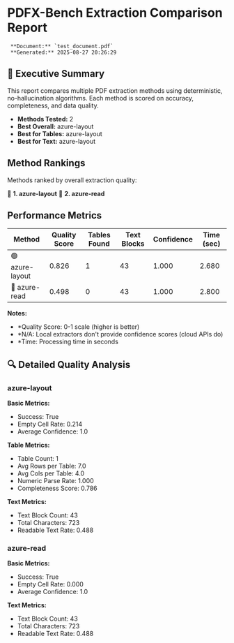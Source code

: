 # PDFX-Bench Extraction Comparison Report

     **Document:** `test_document.pdf`
     **Generated:** 2025-08-27 20:26:29

## 🎯 Executive Summary

This report compares multiple PDF extraction methods using deterministic, no-hallucination algorithms. Each method is scored on accuracy, completeness, and data quality.

- **Methods Tested:** 2
- **Best Overall:** azure-layout
- **Best for Tables:** azure-layout
- **Best for Text:** azure-layout

##  Method Rankings

Methods ranked by overall extraction quality:

🥇 **1. azure-layout**
🥈 **2. azure-read**

##  Performance Metrics

| Method | Quality Score | Tables Found | Text Blocks | Confidence | Time (sec) |
|--------|---------------|--------------|-------------|------------|------------|
| 🟢 azure-layout | 0.826 | 1 | 43 | 1.000 | 2.680 |
| 🔴 azure-read | 0.498 | 0 | 43 | 1.000 | 2.800 |

**Notes:**
- *Quality Score: 0-1 scale (higher is better)
- *N/A: Local extractors don't provide confidence scores (cloud APIs do)
- *Time: Processing time in seconds

## 🔍 Detailed Quality Analysis

### azure-layout

**Basic Metrics:**
- Success: True
- Empty Cell Rate: 0.214
- Average Confidence: 1.0

**Table Metrics:**
- Table Count: 1
- Avg Rows per Table: 7.0
- Avg Cols per Table: 4.0
- Numeric Parse Rate: 1.000
- Completeness Score: 0.786

**Text Metrics:**
- Text Block Count: 43
- Total Characters: 723
- Readable Text Rate: 0.488

### azure-read

**Basic Metrics:**
- Success: True
- Empty Cell Rate: 0.000
- Average Confidence: 1.0

**Text Metrics:**
- Text Block Count: 43
- Total Characters: 723
- Readable Text Rate: 0.488

